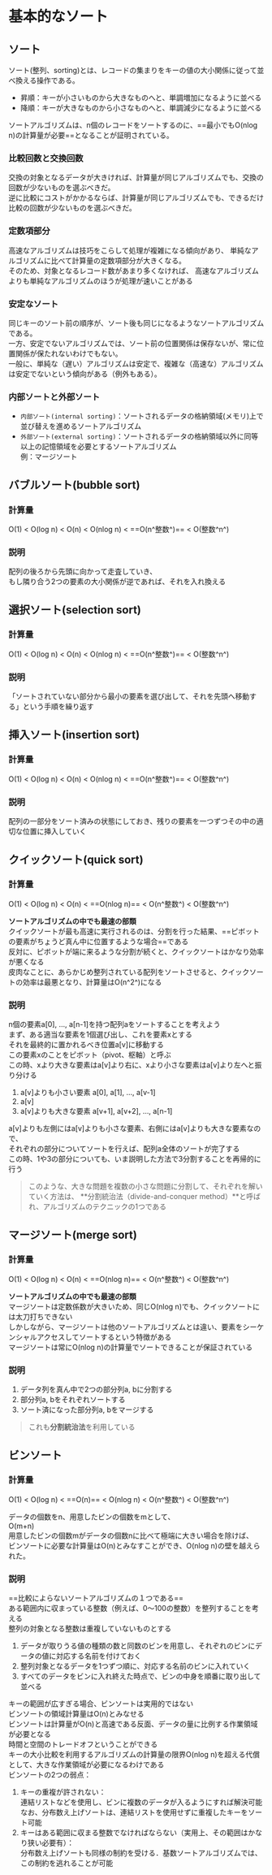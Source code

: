 # 基本的なソート

## ソート

ソート(整列、sorting)とは、レコードの集まりをキーの値の大小関係に従って並べ換える操作である。

- 昇順：キーが小さいものから大きなものへと、単調増加になるように並べる
- 降順：キーが大きなものから小さなものへと、単調減少になるように並べる

ソートアルゴリズムは、n個のレコードをソートするのに、==最小でもO(nlog n)の計算量が必要==となることが証明されている。

### 比較回数と交換回数

交換の対象となるデータが大きければ、計算量が同じアルゴリズムでも、交換の回数が少ないものを選ぶべきだ。  
逆に比較にコストがかかるならば、計算量が同じアルゴリズムでも、できるだけ比較の回数が少ないものを選ぶべきだ。

### 定数項部分

高速なアルゴリズムは技巧をこらして処理が複雑になる傾向があり、 単純なアルゴリズムに比べて計算量の定数項部分が大きくなる。  
そのため、対象となるレコード数があまり多くなければ、 高速なアルゴリズムよりも単純なアルゴリズムのほうが処理が速いことがある

### 安定なソート

同じキーのソート前の順序が、ソート後も同じになるようなソートアルゴリズムである。  
一方、安定でないアルゴリズムでは、ソート前の位置関係は保存ないが、常に位置関係が保たれないわけでもない。  
一般に、単純な（遅い）アルゴリズムは安定で、複雑な（高速な）アルゴリズムは安定でないという傾向がある（例外もある）。

### 内部ソートと外部ソート

- `内部ソート(internal sorting)`：ソートされるデータの格納領域(メモリ)上で並び替えを進めるソートアルゴリズム
- `外部ソート(external sorting)`：ソートされるデータの格納領域以外に同等以上の記憶領域を必要とするソートアルゴリズム  
    例：マージソート

## バブルソート(bubble sort)

### 計算量

O(1)  <  O(log n)  <  O(n)  <  O(nlog n)  <  ==O(n^整数^)==  <  O(整数^n^)

### 説明

配列の後ろから先頭に向かって走査していき、  
もし隣り合う2つの要素の大小関係が逆であれば、それを入れ換える

## 選択ソート(selection sort)

### 計算量

O(1)  <  O(log n)  <  O(n)  <  O(nlog n)  <  ==O(n^整数^)==  <  O(整数^n^)

### 説明

「ソートされていない部分から最小の要素を選び出して、それを先頭へ移動する」という手順を繰り返す

## 挿入ソート(insertion sort)

### 計算量

O(1)  <  O(log n)  <  O(n)  <  O(nlog n)  <  ==O(n^整数^)==  <  O(整数^n^)

### 説明

配列の一部分をソート済みの状態にしておき、残りの要素を一つずつその中の適切な位置に挿入していく

## クイックソート(quick sort)

### 計算量

O(1)  <  O(log n)  <  O(n)  <  ==O(nlog n)==  <  O(n^整数^)  <  O(整数^n^)

**ソートアルゴリズムの中でも最速の部類**  
クイックソートが最も高速に実行されるのは、分割を行った結果、==ピボットの要素がちょうど真ん中に位置するような場合==である  
反対に、ピボットが端に来るような分割が続くと、クイックソートはかなり効率が悪くなる  
皮肉なことに、あらかじめ整列されている配列をソートさせると、クイックソートの効率は最悪となり、計算量はO(n^2^)になる

### 説明

n個の要素a[0], …, a[n-1]を持つ配列aをソートすることを考えよう  
まず、ある適当な要素を1個選び出し、これを要素xとする  
それを最終的に置かれるべき位置a[v]に移動する  
この要素xのことをピボット（pivot、枢軸）と呼ぶ  
この時、xより大きな要素はa[v]より右に、xより小さな要素はa[v]より左へと振り分ける

1. a[v]よりも小さい要素 a[0], a[1], …, a[v-1]
2. a[v]
3. a[v]よりも大きな要素 a[v+1], a[v+2], …, a[n-1]

a[v]よりも左側にはa[v]よりも小さな要素、右側にはa[v]よりも大きな要素なので、  
それぞれの部分についてソートを行えば、配列a全体のソートが完了する  
この時、1や3の部分についても、いま説明した方法で3分割することを再帰的に行う

> このような、大きな問題を複数の小さな問題に分割して、それぞれを解いていく方法は、
> **分割統治法（divide-and-conquer method）**と呼ばれ、アルゴリズムのテクニックの1つである

## マージソート(merge sort)

### 計算量

O(1)  <  O(log n)  <  O(n)  <  ==O(nlog n)==  <  O(n^整数^)  <  O(整数^n^)

**ソートアルゴリズムの中でも最速の部類**  
マージソートは定数係数が大きいため、同じO(nlog n)でも、クイックソートには太刀打ちできない  
 しかしながら、マージソートは他のソートアルゴリズムとは違い、要素をシーケンシャルアクセスしてソートするという特徴がある  
マージソートは常にO(nlog n)の計算量でソートできることが保証されている

### 説明

1. データ列を真ん中で2つの部分列a, bに分割する
2. 部分列a, bをそれぞれソートする
3. ソート済になった部分列a, bをマージする

> これも**分割統治法**を利用している

## ビンソート

### 計算量

O(1)  <  O(log n)  <  ==O(n)==  <  O(nlog n)  <  O(n^整数^)  <  O(整数^n^)

データの個数をn、用意したビンの個数をmとして、  
O(m+n)  
用意したビンの個数mがデータの個数nに比べて極端に大きい場合を除けば、  
ビンソートに必要な計算量はO(n)とみなすことができ、O(nlog n)の壁を越えられた。

### 説明

==比較によらないソートアルゴリズムの１つである==  
ある範囲内に収まっている整数（例えば、0～100の整数）を整列することを考える  
整列の対象となる整数は重複していないものとする

1. データが取りうる値の種類の数と同数のビンを用意し、それぞれのビンにデータの値に対応する名前を付けておく
2. 整列対象となるデータを1つずつ順に、対応する名前のビンに入れていく
3. すべてのデータをビンに入れ終えた時点で、ビンの中身を順番に取り出して並べる

キーの範囲が広すぎる場合、ビンソートは実用的ではない  
ビンソートの領域計算量はO(n)とみなせる  
ビンソートは計算量がO(n)と高速である反面、データの量に比例する作業領域が必要となる  
時間と空間のトレードオフということができる  
キーの大小比較を利用するアルゴリズムの計算量の限界O(nlog n)を超える代償として、大きな作業領域が必要になるわけである  
ビンソートの2つの弱点：

1. キーの重複が許されない：  
    連結リストなどを使用し、ビンに複数のデータが入るようにすれば解決可能  
    なお、分布数え上げソートは、連結リストを使用せずに重複したキーをソート可能
2. キーはある範囲に収まる整数でなければならない（実用上、その範囲はかなり狭い必要有）：  
    分布数え上げソートも同様の制約を受ける．基数ソートアルゴリズムでは、この制約を逃れることが可能
